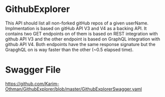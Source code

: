 # GithubExplorer
This API should list all non-forked gitHub repos of a given userName. Implmentation is based on gitHub API V3 and V4 as a backing API. It contains two GET endpoints on of them is based on REST integration with github API V3 and the other endpoint is based on GraphQL integration with github API V4. Both endpoints have the same response signature but the GrapghQL on is way faster than the other (~0.5 elapsed time).

# Swagger File 
https://github.com/Karim-Othman/GithubExplorer/blob/master/GithubExplorerSwagger.yaml
